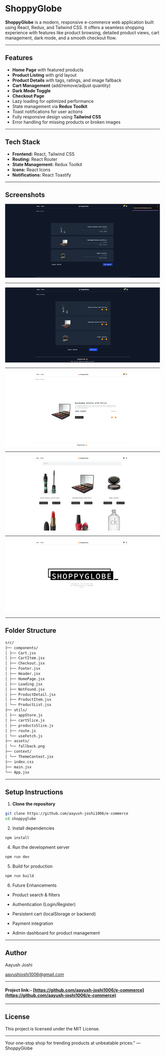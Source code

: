# ShoppyGlobe

**ShoppyGlobe** is a modern, responsive e-commerce web application built using React, Redux, and Tailwind CSS. It offers a seamless shopping experience with features like product browsing, detailed product views, cart management, dark mode, and a smooth checkout flow.

---

## Features

- **Home Page** with featured products
- **Product Listing** with grid layout
- **Product Details** with tags, ratings, and image fallback
- **Cart Management** (add/remove/adjust quantity)
- **Dark Mode Toggle**
- **Checkout Page**
- Lazy loading for optimized performance
- State management via **Redux Toolkit**
- Toast notifications for user actions
- Fully responsive design using **Tailwind CSS**
- Error handling for missing products or broken images

---

## Tech Stack

- **Frontend:** React, Tailwind CSS
- **Routing:** React Router
- **State Management:** Redux Toolkit
- **Icons:** React Icons
- **Notifications:** React Toastify

---

## Screenshots

![screenshot](./public/Screenshot1.png)

---

![screenshot](./public/Screenshot2.png)

---

![screenshot](./public/Screenshot3.png)

---

![screenshot](./public/Screenshot4.png)

---

![screenshot](./public/Screenshot5.png)

---

## Folder Structure

```bash
src/
├── components/
│ ├── Cart.jsx
│ ├── CartItem.jsx
│ ├── Checkout.jsx
│ ├── Footer.jsx
│ ├── Header.jsx
│ ├── HomePage.jsx
│ ├── Loading.jsx
│ ├── NotFound.jsx
│ ├── ProductDetail.jsx
│ ├── ProductItem.jsx
│ └── ProductList.jsx
├── utils/
│ ├── appStore.js
│ ├── cartSlice.js
│ ├── productsSlice.js
│ ├── route.js
│ └── useFetch.js
├── assets/
│ └── fallback.png
├── context/
│ └── ThemeContext.jsx
├── index.css
├── main.jsx
└── App.jsx
```

---

## Setup Instructions

1. **Clone the repository**

```bash
git clone https://github.com/aayush-joshi1006/e-commerce
cd shoppyglobe
```

2. Install dependencies

```bash
npm install
```

4. Run the development server

```bash
npm run dev
```

5. Build for production

```bash
npm run build
```

6. Future Enhancements

- Product search & filters

- Authentication (Login/Register)

- Persistent cart (localStorage or backend)

- Payment integration

- Admin dashboard for product management

---

## Author

Aayush Joshi

aayushjoshi1006@gmail.com

---

#### Project link:- [https://github.com/aayush-joshi1006/e-commerce](https://github.com/aayush-joshi1006/e-commerce)

---

## License

This project is licensed under the MIT License.

---

Your one-stop shop for trending products at unbeatable prices.” — ShoppyGlobe
